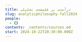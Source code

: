 ```yaml
---
title: درآمدی بر فلسفه‌ی تحلیلی
slug: analyticphilosophy-fall2024
people:
  - {}
contents: _contents/courses.md
start: 2024-10-22T20:30:00.000Z
---
```


